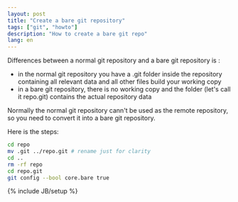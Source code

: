 ```yaml
---
layout: post 
title: "Create a bare git repository"
tags: ["git", "howto"]
description: "How to create a bare git repo"
lang: en
---
```


Differences between a normal git repository and a bare git repository is :
- in the normal git repository you have a .git folder inside the repository containing all relevant data and all other files build your working copy
- in a bare git repository, there is no working copy and the folder (let's call it repo.git) contains the actual repository data

Normally the normal git repository cann't be used as the remote repository, so you need to convert it into a bare git repository.

Here is the steps:
```sh
cd repo
mv .git ../repo.git # rename just for clarity
cd ..
rm -rf repo 
cd repo.git
git config --bool core.bare true
```


{% include JB/setup %}
